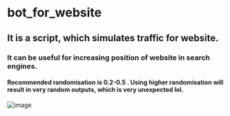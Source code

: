 # bot_for_website
## It is a script, which simulates traffic for website.
### It can be useful for increasing position of website in search engines.
#### Recommended randomisation is 0.2-0.5 . Using higher randomisation will result in very random outputs, which is very unexpected lol.
![image](https://github.com/rutra8002/bot_for_website/assets/96191787/88a580db-831f-4f31-856b-0e676a06fd0f)

